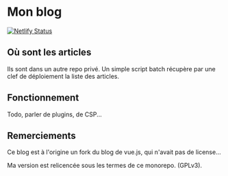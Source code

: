 # Mon blog

[![Netlify Status](https://api.netlify.com/api/v1/badges/cefbcbc8-1b6c-4692-bbeb-a89f63a08446/deploy-status)](https://app.netlify.com/sites/resonant-stardust-347414/deploys)

## Où sont les articles

Ils sont dans un autre repo privé. Un simple script batch récupère par une clef de déploiement la liste des articles.

## Fonctionnement

Todo, parler de plugins, de CSP...

## Remerciements

Ce blog est à l'origine un fork du blog de vue.js, qui n'avait pas de license...

Ma version est relicencée sous les termes de ce monorepo. (GPLv3).
